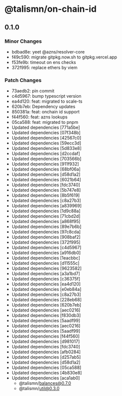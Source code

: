 # @talismn/on-chain-id

## 0.1.0

### Minor Changes

- bdbad8e: yeet @azns/resolver-core
- f49c590: migrate gitpkg.now.sh to gitpkg.vercel.app
- f53fe9b: timeout on ens checks
- 372f995: replace ethers by viem

### Patch Changes

- 73aedb2: pin commit
- c4d5967: bump typescript version
- ea4d120: feat: migrated to scale-ts
- 620b7eb: Dependency updates
- 850381a: feat: onchain id support
- f44f560: feat: azns lookups
- 05ca588: feat: migrated to pnpm
- Updated dependencies [771a5be]
- Updated dependencies [07f348b]
- Updated dependencies [42567c0]
- Updated dependencies [59ecc3d]
- Updated dependencies [5d833e8]
- Updated dependencies [d2ccdaf]
- Updated dependencies [703566b]
- Updated dependencies [911f932]
- Updated dependencies [68bf06a]
- Updated dependencies [d58d1a2]
- Updated dependencies [6021b64]
- Updated dependencies [fdc3740]
- Updated dependencies [5b747e8]
- Updated dependencies [8b5f619]
- Updated dependencies [c8a27b3]
- Updated dependencies [a839969]
- Updated dependencies [1d9c88a]
- Updated dependencies [71cbd2d]
- Updated dependencies [a868f95]
- Updated dependencies [89e7b6b]
- Updated dependencies [97c8cda]
- Updated dependencies [908baf2]
- Updated dependencies [372f995]
- Updated dependencies [c4d5967]
- Updated dependencies [a916db0]
- Updated dependencies [1eacbbc]
- Updated dependencies [d11555c]
- Updated dependencies [9623582]
- Updated dependencies [a3a1bd7]
- Updated dependencies [c36375f]
- Updated dependencies [ea4d120]
- Updated dependencies [e0eb84a]
- Updated dependencies [c8a27b3]
- Updated dependencies [228eb68]
- Updated dependencies [620b7eb]
- Updated dependencies [aec0216]
- Updated dependencies [f830db3]
- Updated dependencies [5aadf99]
- Updated dependencies [aec0216]
- Updated dependencies [5aadf99]
- Updated dependencies [f44f560]
- Updated dependencies [d981017]
- Updated dependencies [fdc3740]
- Updated dependencies [afb0284]
- Updated dependencies [d257ab5]
- Updated dependencies [d58d1a2]
- Updated dependencies [05ca588]
- Updated dependencies [4b830e8]
- Updated dependencies [aca1ab0]
  - @talismn/balances@0.7.0
  - @talismn/util@0.3.0
